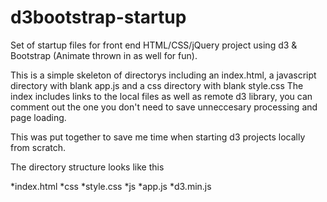 # d3bootstrap-startup
Set of startup files for front end HTML/CSS/jQuery project using d3 &amp; Bootstrap (Animate thrown in as well for fun). 

This is a simple skeleton of directorys including an index.html, a javascript directory with blank app.js and a css directory with blank style.css
The index includes links to the local files as well as remote d3 library, you can comment out the one you don't need to save unneccesary processing and page loading. 

This was put together to save me time when starting d3 projects locally from scratch. 


The directory structure looks like this

*index.html
*css
  *style.css
*js
  *app.js
  *d3.min.js


